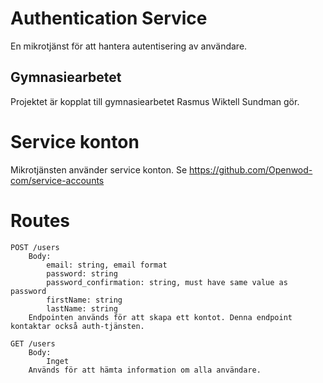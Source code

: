# Authentication Service
En mikrotjänst för att hantera autentisering av användare.

## Gymnasiearbetet
Projektet är kopplat till gymnasiearbetet Rasmus Wiktell Sundman gör.

# Service konton
Mikrotjänsten använder service konton. Se https://github.com/Openwod-com/service-accounts

# Routes
```
POST /users
    Body:
        email: string, email format
        password: string
        password_confirmation: string, must have same value as password
        firstName: string
        lastName: string
    Endpointen används för att skapa ett kontot. Denna endpoint kontaktar också auth-tjänsten.

GET /users
    Body:
        Inget
    Används för att hämta information om alla användare.
```
